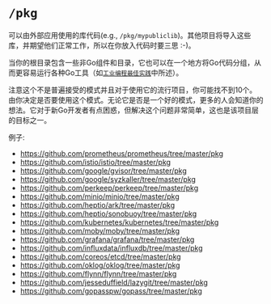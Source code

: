 # `/pkg`

可以由外部应用使用的库代码(e.g., `/pkg/mypubliclib`)。其他项目将导入这些库，并期望他们正常工作，所以在你放入代码时要三思 :-)。

当你的根目录包含一些非Go组件和目录，它也可以在一个地方将Go代码分组，从而更容易运行各种Go工具（如[`工业编程最佳实践`](https://www.youtube.com/watch?v=PTE4VJIdHPg)中所述）。

注意这个不是普遍接受的模式并且对于使用它的流行项目，你可能找不到10个。由你决定是否要使用这个模式。无论它是否是一个好的模式，更多的人会知道你的想法。它对于新Go开发者有点困惑，但解决这个问题非常简单，这也是该项目层的目标之一。

例子:

* https://github.com/prometheus/prometheus/tree/master/pkg
* https://github.com/istio/istio/tree/master/pkg
* https://github.com/google/gvisor/tree/master/pkg
* https://github.com/google/syzkaller/tree/master/pkg
* https://github.com/perkeep/perkeep/tree/master/pkg
* https://github.com/minio/minio/tree/master/pkg
* https://github.com/heptio/ark/tree/master/pkg
* https://github.com/heptio/sonobuoy/tree/master/pkg
* https://github.com/kubernetes/kubernetes/tree/master/pkg
* https://github.com/moby/moby/tree/master/pkg
* https://github.com/grafana/grafana/tree/master/pkg
* https://github.com/influxdata/influxdb/tree/master/pkg
* https://github.com/coreos/etcd/tree/master/pkg
* https://github.com/oklog/oklog/tree/master/pkg
* https://github.com/flynn/flynn/tree/master/pkg
* https://github.com/jesseduffield/lazygit/tree/master/pkg
* https://github.com/gopasspw/gopass/tree/master/pkg
